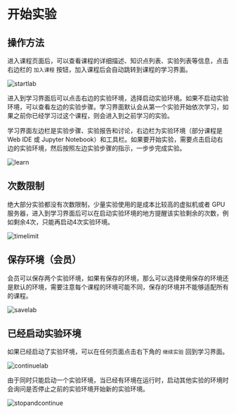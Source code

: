 # 开始实验

## 操作方法

进入课程页面后，可以查看课程的详细描述、知识点列表、实验列表等信息，点击右边栏的 `加入课程` 按钮，加入课程后会自动跳转到课程的学习界面。

![startlab](https://doc.shiyanlou.com/shiyanlou-docs/images/startlab.png)

进入到学习界面后可以点击右边的实验环境，选择启动实验环境。如果不启动实验环境，可以查看左边的实验步骤。学习界面默认会从第一个实验开始依次学习，如果之前你已经学习过这个课程，则会进入到之前学习的实验。

学习界面左边栏是实验步骤、实验报告和讨论，右边栏为实验环境（部分课程是 Web IDE 或 Jupyter Notebook）和工具栏。如果要开始实验，需要点击启动右边的实验环境，然后按照左边实验步骤的指示，一步步完成实验。

![learn](https://doc.shiyanlou.com/shiyanlou-docs/images/learn.png)

## 次数限制

绝大部分实验都没有次数限制，少量实验使用的是成本比较高的虚拟机或者 GPU 服务器，进入到学习界面后可以在启动实验环境的地方提醒该实验剩余的次数，例如剩余4次，只能再启动4次实验环境。

![timelimit](https://doc.shiyanlou.com/shiyanlou-docs/images/timelimit.png)

## 保存环境（会员）

会员可以保存两个实验环境，如果有保存的环境，那么可以选择使用保存的环境还是默认的环境，需要注意每个课程的环境可能不同，保存的环境并不能够适配所有的课程。

![savelab](https://doc.shiyanlou.com/shiyanlou-docs/images/savelab.png)

## 已经启动实验环境

如果已经启动了实验环境，可以在任何页面点击右下角的 `继续实验` 回到学习界面。

![continuelab](https://doc.shiyanlou.com/shiyanlou-docs/images/continuelab.jpg)

由于同时只能启动一个实验环境，当已经有环境在运行时，启动其他实验的环境时会询问是否停止之前的实验环境开始新的实验环境。

![stopandcontinue](https://doc.shiyanlou.com/shiyanlou-docs/images/stopandcontinue.png)

